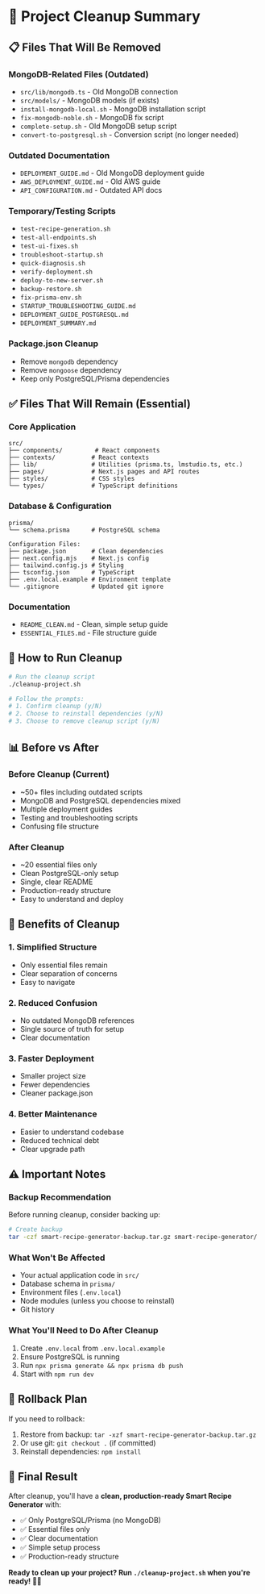 # 🧹 Project Cleanup Summary

## 📋 Files That Will Be Removed

### **MongoDB-Related Files (Outdated)**
- `src/lib/mongodb.ts` - Old MongoDB connection
- `src/models/` - MongoDB models (if exists)
- `install-mongodb-local.sh` - MongoDB installation script
- `fix-mongodb-noble.sh` - MongoDB fix script
- `complete-setup.sh` - Old MongoDB setup script
- `convert-to-postgresql.sh` - Conversion script (no longer needed)

### **Outdated Documentation**
- `DEPLOYMENT_GUIDE.md` - Old MongoDB deployment guide
- `AWS_DEPLOYMENT_GUIDE.md` - Old AWS guide
- `API_CONFIGURATION.md` - Outdated API docs

### **Temporary/Testing Scripts**
- `test-recipe-generation.sh`
- `test-all-endpoints.sh`
- `test-ui-fixes.sh`
- `troubleshoot-startup.sh`
- `quick-diagnosis.sh`
- `verify-deployment.sh`
- `deploy-to-new-server.sh`
- `backup-restore.sh`
- `fix-prisma-env.sh`
- `STARTUP_TROUBLESHOOTING_GUIDE.md`
- `DEPLOYMENT_GUIDE_POSTGRESQL.md`
- `DEPLOYMENT_SUMMARY.md`

### **Package.json Cleanup**
- Remove `mongodb` dependency
- Remove `mongoose` dependency
- Keep only PostgreSQL/Prisma dependencies

## ✅ Files That Will Remain (Essential)

### **Core Application**
```
src/
├── components/         # React components
├── contexts/          # React contexts  
├── lib/               # Utilities (prisma.ts, lmstudio.ts, etc.)
├── pages/             # Next.js pages and API routes
├── styles/            # CSS styles
└── types/             # TypeScript definitions
```

### **Database & Configuration**
```
prisma/
└── schema.prisma      # PostgreSQL schema

Configuration Files:
├── package.json       # Clean dependencies
├── next.config.mjs    # Next.js config
├── tailwind.config.js # Styling
├── tsconfig.json      # TypeScript
├── .env.local.example # Environment template
└── .gitignore         # Updated git ignore
```

### **Documentation**
- `README_CLEAN.md` - Clean, simple setup guide
- `ESSENTIAL_FILES.md` - File structure guide

## 🚀 How to Run Cleanup

```bash
# Run the cleanup script
./cleanup-project.sh

# Follow the prompts:
# 1. Confirm cleanup (y/N)
# 2. Choose to reinstall dependencies (y/N)
# 3. Choose to remove cleanup script (y/N)
```

## 📊 Before vs After

### **Before Cleanup (Current)**
- ~50+ files including outdated scripts
- MongoDB and PostgreSQL dependencies mixed
- Multiple deployment guides
- Testing and troubleshooting scripts
- Confusing file structure

### **After Cleanup**
- ~20 essential files only
- Clean PostgreSQL-only setup
- Single, clear README
- Production-ready structure
- Easy to understand and deploy

## 🎯 Benefits of Cleanup

### **1. Simplified Structure**
- Only essential files remain
- Clear separation of concerns
- Easy to navigate

### **2. Reduced Confusion**
- No outdated MongoDB references
- Single source of truth for setup
- Clear documentation

### **3. Faster Deployment**
- Smaller project size
- Fewer dependencies
- Cleaner package.json

### **4. Better Maintenance**
- Easier to understand codebase
- Reduced technical debt
- Clear upgrade path

## ⚠️ Important Notes

### **Backup Recommendation**
Before running cleanup, consider backing up:
```bash
# Create backup
tar -czf smart-recipe-generator-backup.tar.gz smart-recipe-generator/
```

### **What Won't Be Affected**
- Your actual application code in `src/`
- Database schema in `prisma/`
- Environment files (`.env.local`)
- Node modules (unless you choose to reinstall)
- Git history

### **What You'll Need to Do After Cleanup**
1. Create `.env.local` from `.env.local.example`
2. Ensure PostgreSQL is running
3. Run `npx prisma generate && npx prisma db push`
4. Start with `npm run dev`

## 🔄 Rollback Plan

If you need to rollback:
1. Restore from backup: `tar -xzf smart-recipe-generator-backup.tar.gz`
2. Or use git: `git checkout .` (if committed)
3. Reinstall dependencies: `npm install`

## 🎉 Final Result

After cleanup, you'll have a **clean, production-ready Smart Recipe Generator** with:

- ✅ Only PostgreSQL/Prisma (no MongoDB)
- ✅ Essential files only
- ✅ Clear documentation
- ✅ Simple setup process
- ✅ Production-ready structure

**Ready to clean up your project? Run `./cleanup-project.sh` when you're ready! 🧹✨**
